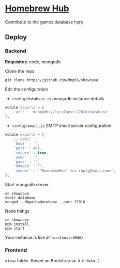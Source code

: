 # [Homebrew Hub](https://gbhh.avivace.com)

Contribute to the games database [here](https://github.com/dmg01/database)

## Deploy

### Backend
**Requisites**: node, mongodb

Clone the repo
```
git clone https://github.com/dmg01/showcase
```

Edit the configuration

- `config/database.js` mongodb instance details
```javascript
module.exports = {
    'url' : 'mongodb://localhost:27018/database'
};
```

- `config/email.js` SMTP email server configuration
```javascript
module.exports = {
    // Email
    'host' : '',
    'port' : 465,
    'secure' : true,
    'user' : '',
    'pass' : '',
    'domain' : "",
    'sender' : '"HomebrewHub" <no-reply@host.com>',
};
```

Start mongodb server
```
cd showcase
mkdir database
mongod --dbpath=database --port 27018
```

Node things
```
cd showcase
npm install
npm start
```

Your instance is live at `localhost:8080/`

### Frontend

`views` folder. Based on Bootstrap `v4.0.0-beta.2`.